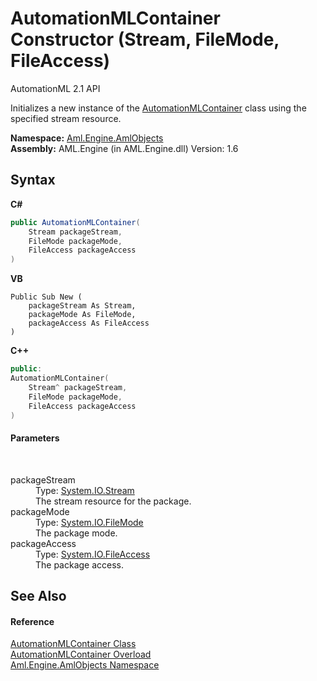 # AutomationMLContainer Constructor (Stream, FileMode, FileAccess)
AutomationML 2.1 API 

Initializes a new instance of the <a href="T_Aml_Engine_AmlObjects_AutomationMLContainer">AutomationMLContainer</a> class using the specified stream resource.

**Namespace:**&nbsp;<a href="N_Aml_Engine_AmlObjects">Aml.Engine.AmlObjects</a><br />**Assembly:**&nbsp;AML.Engine (in AML.Engine.dll) Version: 1.6

## Syntax

**C#**<br />
``` C#
public AutomationMLContainer(
	Stream packageStream,
	FileMode packageMode,
	FileAccess packageAccess
)
```

**VB**<br />
``` VB
Public Sub New ( 
	packageStream As Stream,
	packageMode As FileMode,
	packageAccess As FileAccess
)
```

**C++**<br />
``` C++
public:
AutomationMLContainer(
	Stream^ packageStream, 
	FileMode packageMode, 
	FileAccess packageAccess
)
```


#### Parameters
&nbsp;<dl><dt>packageStream</dt><dd>Type: <a href="https://docs.microsoft.com/dotnet/api/system.io.stream" target="_parent" rel="noopener noreferrer">System.IO.Stream</a><br />The stream resource for the package.</dd><dt>packageMode</dt><dd>Type: <a href="https://docs.microsoft.com/dotnet/api/system.io.filemode" target="_parent" rel="noopener noreferrer">System.IO.FileMode</a><br />The package mode.</dd><dt>packageAccess</dt><dd>Type: <a href="https://docs.microsoft.com/dotnet/api/system.io.fileaccess" target="_parent" rel="noopener noreferrer">System.IO.FileAccess</a><br />The package access.</dd></dl>

## See Also


#### Reference
<a href="T_Aml_Engine_AmlObjects_AutomationMLContainer">AutomationMLContainer Class</a><br /><a href="Overload_Aml_Engine_AmlObjects_AutomationMLContainer__ctor">AutomationMLContainer Overload</a><br /><a href="N_Aml_Engine_AmlObjects">Aml.Engine.AmlObjects Namespace</a><br />